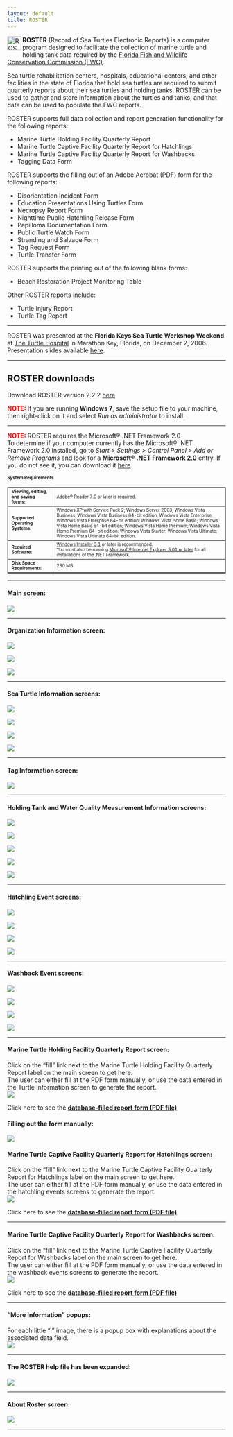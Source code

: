 ```yaml
---
layout: default
title: ROSTER
---
```

<div class="story-content">
  <p><img style="margin: 0px 3px 3px 0px; display: inline; border: 0px;" src="{{ site.url }}{{ site.baseurl }}/assets/images/roster.png" alt="ROSTER" width="32" height="32" align="left" /><b>ROSTER</b> (Record of Sea Turtles Electronic Reports) is a computer program designed to facilitate the collection of marine turtle and holding tank data required by the <a href="http://myfwc.com/research/wildlife/sea-turtles/">Florida Fish and Wildlife Conservation Commission (FWC)</a>.</p>
  <p>Sea turtle rehabilitation centers, hospitals, educational centers, and other facilities in the state of Florida that hold sea turtles are required to submit quarterly reports about their sea turtles and holding tanks. ROSTER can be used to gather and store information about the turtles and tanks, and that data can be used to populate the FWC reports.</p>
  <p>ROSTER supports full data collection and report generation functionality for the following reports:</p>
  <ul>
    <li>Marine Turtle Holding Facility Quarterly Report</li>
    <li>Marine Turtle Captive Facility Quarterly Report for Hatchlings</li>
    <li>Marine Turtle Captive Facility Quarterly Report for Washbacks</li>
    <li>Tagging Data Form</li>
  </ul>
  <p>ROSTER supports the filling out of an Adobe Acrobat (PDF) form for the following reports:</p>
  <ul>
    <li>Disorientation Incident Form</li>
    <li>Education Presentations Using Turtles Form</li>
    <li>Necropsy Report Form</li>
    <li>Nighttime Public Hatchling Release Form</li>
    <li>Papilloma Documentation Form</li>
    <li>Public Turtle Watch Form</li>
    <li>Stranding and Salvage Form</li>
    <li>Tag Request Form</li>
    <li>Turtle Transfer Form</li>
  </ul>
  <p>ROSTER supports the printing out of the following blank forms:</p>
  <ul>
    <li>Beach Restoration Project Monitoring Table</li>
  </ul>
  <p>Other ROSTER reports include:</p>
  <ul>
    <li>Turtle Injury Report</li>
    <li>Turtle Tag Report</li>
  </ul>
  <hr />
  <p>ROSTER was presented at the <b>Florida Keys Sea Turtle Workshop Weekend</b> at <a href="http://www.turtlehospital.org/">The Turtle Hospital</a> in Marathon Key, Florida, on December 2, 2006. Presentation slides available <a href="{{ site.url }}{{ site.baseurl }}/assets/ROSTER.ppt">here</a>.</p>
  <hr />
  <h2>ROSTER downloads</h2>
  <p>Download ROSTER version 2.2.2 <a href="{{ site.url }}{{ site.baseurl }}/assets/roster_setup_2_2_2.exe">here</a>.</p>
  <p><span style="color: red; font-weight: bold;">NOTE: </span>If you are running <b>Windows 7</b>, save the setup file to your machine, then right-click on it and select <i>Run as administrator</i> to install.</p>
  <hr />
  <p><span style="color: red; font-weight: bold;">NOTE: </span>ROSTER requires the Microsoft® .NET Framework 2.0<br />
    To determine if your computer currently has the Microsoft® .NET Framework 2.0 installed, go to <i>Start &gt; Settings &gt; Control Panel &gt; Add or Remove Programs</i> and look for a <b>Microsoft® .NET Framework 2.0</b> entry. If you do not see it, you can download it <a href="http://www.microsoft.com/downloads/details.aspx?FamilyID=0856eacb-4362-4b0d-8edd-aab15c5e04f5&amp;displaylang=en"> here</a>.
  </p>
  <p><span style="font-size: x-small; font-weight: bold;">System Requirements</span></p>
  <table border="1">
    <tbody>
      <tr>
        <td><span style="font-size: x-small; font-weight: bold;">Viewing, editing, and saving forms:</span></td>
        <td><span style="font-size: x-small;"><a href="http://www.adobe.com/products/acrobat/readstep2.html">Adobe® Reader</a> 7.0 or later is required.</span></td>
      </tr>
      <tr>
        <td><span style="font-size: x-small; font-weight: bold;">Supported Operating Systems:</span></td>
        <td><span style="font-size: x-small;">Windows XP with Service Pack 2; Windows Server 2003; Windows Vista Business; Windows Vista Business 64-bit edition; Windows Vista Enterprise; Windows Vista Enterprise 64-bit edition; Windows Vista Home Basic; Windows Vista Home Basic 64-bit edition; Windows Vista Home Premium; Windows Vista Home Premium 64-bit edition; Windows Vista Starter; Windows Vista Ultimate; Windows Vista Ultimate 64-bit edition.</span></td>
      </tr>
      <tr>
        <td><span style="font-size: x-small; font-weight: bold;">Required Software:</span></td>
        <td><span style="font-size: x-small;"><a href="http://www.microsoft.com/downloads/details.aspx?familyid=889482fc-5f56-4a38-b838-de776fd4138c&amp;displaylang=en">Windows Installer 3.1</a> or later is recommended.<br />
          You must also be running <a href="http://www.microsoft.com/windows/ie/downloads/default.mspx">Microsoft® Internet Explorer 5.01 or later</a> for all installations of the .NET Framework.</span>
        </td>
      </tr>
      <tr>
        <td><span style="font-size: x-small; font-weight: bold;">Disk Space Requirements:</span></td>
        <td><span style="font-size: x-small;">280 MB</span></td>
      </tr>
    </tbody>
  </table>
  <hr />
  <h4>Main screen:</h4>
  <p><img src="{{ site.url }}{{ site.baseurl }}/assets/images/main_screen.jpg" /></p>
  <hr />
  <h4>Organization Information screen:</h4>
  <p><img src="{{ site.url }}{{ site.baseurl }}/assets/images/org_info_general_info_tab.jpg" /></p>
  <p><img src="{{ site.url }}{{ site.baseurl }}/assets/images/org_info_starting_balances_tab.jpg" /></p>
  <p><img src="{{ site.url }}{{ site.baseurl }}/assets/images/org_info_preferences_tab.jpg" /></p>
  <hr />
  <h4>Sea Turtle Information screens:</h4>
  <p><img src="{{ site.url }}{{ site.baseurl }}/assets/images/sea_turtle_information_general_tab.jpg" /></p>
  <p><img src="{{ site.url }}{{ site.baseurl }}/assets/images/sea_turtle_information_tags_tab.jpg" /></p>
  <p><img src="{{ site.url }}{{ site.baseurl }}/assets/images/sea_turtle_information_morphometrics_measurements_tab.jpg" /></p>
  <p><img src="{{ site.url }}{{ site.baseurl }}/assets/images/sea_turtle_information_morphometrics_graphs_tab.jpg" /></p>
  <hr />
  <h4>Tag Information screen:</h4>
  <p><img src="{{ site.url }}{{ site.baseurl }}/assets/images/tag_information.jpg" /></p>
  <hr />
  <h4>Holding Tank and Water Quality Measurement Information screens:</h4>
  <p><img src="{{ site.url }}{{ site.baseurl }}/assets/images/holding_tank_information_data.jpg" /></p>
  <p><img src="{{ site.url }}{{ site.baseurl }}/assets/images/water_quaility_meaurement_information.jpg" /></p>
  <p><img src="{{ site.url }}{{ site.baseurl }}/assets/images/holding_tank_information_temperature_graph.jpg" /></p>
  <p><img src="{{ site.url }}{{ site.baseurl }}/assets/images/holding_tank_information_salinity_graph.jpg" /></p>
  <p><img src="{{ site.url }}{{ site.baseurl }}/assets/images/holding_tank_information_ph_graph.jpg" /></p>
  <hr />
  <h4>Hatchling Event screens:</h4>
  <p><img src="{{ site.url }}{{ site.baseurl }}/assets/images/hatchlings_acquired_event_screen.jpg" /></p>
  <p><img src="{{ site.url }}{{ site.baseurl }}/assets/images/hatchlings_died_event_screen.jpg" /></p>
  <p><img src="{{ site.url }}{{ site.baseurl }}/assets/images/hatchlings_released_event_screen.jpg" /></p>
  <p><img src="{{ site.url }}{{ site.baseurl }}/assets/images/hatchlings_doa_event_screen.jpg" /></p>
  <hr />
  <h4>Washback Event screens:</h4>
  <p><img src="{{ site.url }}{{ site.baseurl }}/assets/images/washbacks_acquired_event_screen.jpg" /></p>
  <p><img src="{{ site.url }}{{ site.baseurl }}/assets/images/washbacks_died_event_screen.jpg" /></p>
  <p><img src="{{ site.url }}{{ site.baseurl }}/assets/images/washbacks_released_event_screen.jpg" /></p>
  <p><img src="{{ site.url }}{{ site.baseurl }}/assets/images/washbacks_doa_event_screen.jpg" /></p>
  <hr />
  <h4>Marine Turtle Holding Facility Quarterly Report screen:</h4>
  <p>Click on the &#8220;fill&#8221; link next to the Marine Turtle Holding Facility Quarterly Report label on the main screen to get here.<br />
    The user can either fill at the PDF form manually, or use the data entered in<br />
    the Turtle Information screen to generate the report.<br />
    <img src="{{ site.url }}{{ site.baseurl }}/assets/images/marine_turtle_holding_facility_quarterly_report_actions_tab.jpg" />
  </p>
  <p>Click here to see the <b><a href="{{ site.url }}{{ site.baseurl }}/assets/images/FILLED - Marine Turtle Holding Facility Quarterly Report.pdf">database-filled report form (PDF file)</a></b></p>
  <h4>Filling out the form manually:</h4>
  <p><img src="{{ site.url }}{{ site.baseurl }}/assets/images/report_manual_fill_in.jpg" /></p>
  <h4>Marine Turtle Captive Facility Quarterly Report for Hatchlings screen:</h4>
  <p>Click on the &#8220;fill&#8221; link next to the Marine Turtle Captive Facility Quarterly Report for Hatchlings label on the main screen to get here.<br />
    The user can either fill at the PDF form manually, or use the data entered in<br />
    the hatchling events screens to generate the report.<br />
    <img src="{{ site.url }}{{ site.baseurl }}/assets/images/marine_turtle_captive_facility_quarterly_report_hatchlings_actions_tab.jpg" />
  </p>
  <p>Click here to see the <b><a href="{{ site.url }}{{ site.baseurl }}/assets/images/FILLED - Marine Turtle Captive Facility Quarterly Report for Hatchlings.pdf">database-filled report form (PDF file)</a></b></p>
  <hr />
  <h4>Marine Turtle Captive Facility Quarterly Report for Washbacks screen:</h4>
  <p>Click on the &#8220;fill&#8221; link next to the Marine Turtle Captive Facility Quarterly Report for Washbacks label on the main screen to get here.<br />
    The user can either fill at the PDF form manually, or use the data entered in<br />
    the washback events screens to generate the report.<br />
    <img src="{{ site.url }}{{ site.baseurl }}/assets/images/marine_turtle_captive_facility_quarterly_report_washbacks_actions_tab.jpg" />
  </p>
  <p>Click here to see the <b><a href="{{ site.url }}{{ site.baseurl }}/assets/images/FILLED - Marine Turtle Captive Facility Quarterly Report for Washbacks.pdf">database-filled report form (PDF file)</a></b></p>
  <hr />
  <h4>&#8220;More Information&#8221; popups:</h4>
  <p>For each little &#8220;i&#8221; image, there is a popup box with explanations about the associated data field.<br />
    <img src="{{ site.url }}{{ site.baseurl }}/assets/images/more_information_example_form.jpg" />
  </p>
  <hr />
  <h4>The ROSTER help file has been expanded:</h4>
  <p><img src="{{ site.url }}{{ site.baseurl }}/assets/images/help_screen.jpg" /></p>
  <hr />
  <h4>About Roster screen:</h4>
  <p><img src="{{ site.url }}{{ site.baseurl }}/assets/images/about_box.jpg" /></p>
  <hr />
</div>
